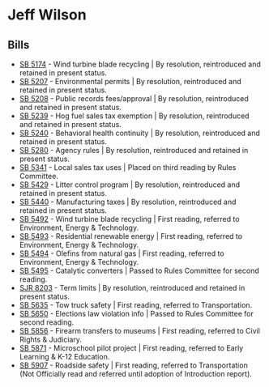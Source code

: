 # Jeff Wilson
## Bills
* [SB 5174](/bill/2021-22/sb/5174/) - Wind turbine blade recycling | By resolution, reintroduced and retained in present status.
* [SB 5207](/bill/2021-22/sb/5207/) - Environmental permits | By resolution, reintroduced and retained in present status.
* [SB 5208](/bill/2021-22/sb/5208/) - Public records fees/approval | By resolution, reintroduced and retained in present status.
* [SB 5239](/bill/2021-22/sb/5239/) - Hog fuel sales tax exemption | By resolution, reintroduced and retained in present status.
* [SB 5240](/bill/2021-22/sb/5240/) - Behavioral health continuity | By resolution, reintroduced and retained in present status.
* [SB 5280](/bill/2021-22/sb/5280/) - Agency rules | By resolution, reintroduced and retained in present status.
* [SB 5341](/bill/2021-22/sb/5341/) - Local sales tax uses | Placed on third reading by Rules Committee.
* [SB 5429](/bill/2021-22/sb/5429/) - Litter control program | By resolution, reintroduced and retained in present status.
* [SB 5440](/bill/2021-22/sb/5440/) - Manufacturing taxes | By resolution, reintroduced and retained in present status.
* [SB 5492](/bill/2021-22/sb/5492/) - Wind turbine blade recycling | First reading, referred to Environment, Energy & Technology.
* [SB 5493](/bill/2021-22/sb/5493/) - Residential renewable energy | First reading, referred to Environment, Energy & Technology.
* [SB 5494](/bill/2021-22/sb/5494/) - Olefins from natural gas | First reading, referred to Environment, Energy & Technology.
* [SB 5495](/bill/2021-22/sb/5495/) - Catalytic converters | Passed to Rules Committee for second reading.
* [SJR 8203](/bill/2021-22/sjr/8203/) - Term limits | By resolution, reintroduced and retained in present status.
* [SB 5635](/bill/2021-22/sb/5635/) - Tow truck safety | First reading, referred to Transportation.
* [SB 5650](/bill/2021-22/sb/5650/) - Elections law violation info | Passed to Rules Committee for second reading.
* [SB 5856](/bill/2021-22/sb/5856/) - Firearm transfers to museums | First reading, referred to Civil Rights & Judiciary.
* [SB 5871](/bill/2021-22/sb/5871/) - Microschool pilot project | First reading, referred to Early Learning & K-12 Education.
* [SB 5907](/bill/2021-22/sb/5907/) - Roadside safety | First reading, referred to Transportation (Not Officially read and referred until adoption of Introduction report).
